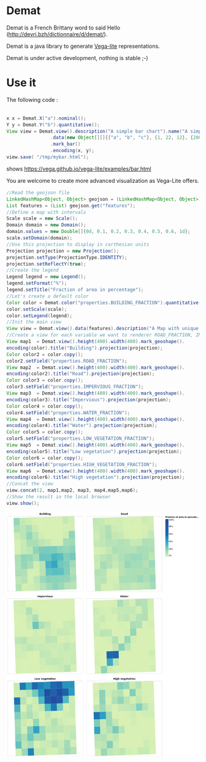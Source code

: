 # Demat



Demat is a French Brittany word to said Hello (http://devri.bzh/dictionnaire/d/demat/).

Demat is a java library to generate [Vega-lite](https://vega.github.io/vega-lite/) representations.


Demat is under active development, nothing is stable ;-)


# Use it

The following code : 
```java

x x = Demat.X("a").nominal();
Y y = Demat.Y("b").quantitative();
View view = Demat.view().description("A simple bar chart").name("A simple name")
                .data(new Object[][]{{"a", "b", "c"}, {1, 22, 12}, {200, 300, 400}})
                .mark_bar()
                .encoding(x, y);
view.save( "/tmp/mybar.html");

```

shows https://vega.github.io/vega-lite/examples/bar.html



You are welcome to create more advanced visualization as Vega-Lite offers.



```java
//Read the geojson file
LinkedHashMap<Object, Object> geojson = (LinkedHashMap<Object, Object>) Demat.fromJson("grid_indicators.geojson"));
List features = (List) geojson.get("features");
//Define a map with intervals
Scale scale = new Scale();
Domain domain = new Domain();
domain.values = new Double[]{0d, 0.1, 0.2, 0.3, 0.4, 0.5, 0.6, 1d};
scale.setDomain(domain);
//Use this projection to display in carthesian units
Projection projection = new Projection();
projection.setType(ProjectionType.IDENTITY);
projection.setReflectY(true);
//Create the legend
Legend legend = new Legend();
legend.setFormat("%");
legend.setTitle("Fraction of area in percentage");
//Let's create a default color
Color color = Demat.color("properties.BUILDING_FRACTION").quantitative();
color.setScale(scale);
color.setLegend(legend);
//Init the main view
View view = Demat.view().data(features).description("A Map with unique values");
//Create a view for each variable we want to renderer ROAD_FRACTION, IMPERVIOUS_FRACTION...
View map1  = Demat.view().height(400).width(400).mark_geoshape().
encoding(color).title("Building").projection(projection);
Color color2 = color.copy();
color2.setField("properties.ROAD_FRACTION");
View map2  = Demat.view().height(400).width(400).mark_geoshape().
encoding(color2).title("Road").projection(projection);
Color color3 = color.copy();
color3.setField("properties.IMPERVIOUS_FRACTION");
View map3  = Demat.view().height(400).width(400).mark_geoshape().
encoding(color3).title("Impervious").projection(projection);
Color color4 = color.copy();
color4.setField("properties.WATER_FRACTION");
View map4  = Demat.view().height(400).width(400).mark_geoshape().
encoding(color4).title("Water").projection(projection);
Color color5 = color.copy();
color5.setField("properties.LOW_VEGETATION_FRACTION");
View map5  = Demat.view().height(400).width(400).mark_geoshape().
encoding(color5).title("Low vegetation").projection(projection);
Color color6 = color.copy();
color6.setField("properties.HIGH_VEGETATION_FRACTION");
View map6  = Demat.view().height(400).width(400).mark_geoshape().
encoding(color6).title("High vegetation").projection(projection);
//Concat the view
view.concat(2, map1,map2, map3, map4,map5,map6);
//Show the result in the local browser
view.show();
```

![Demat multiple maps](demat_concat_maps.png)

